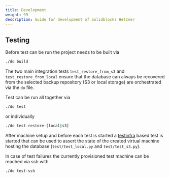```yaml
---
title: Development
weight: 99
description: Guide for development of Solidblocks Hetzner
---
```


## Testing

Before test can be run the project needs to be built via

```bash
./do build
```

The two main integration tests `test_restore_from_s3` and `test_restore_from_local` ensure that the database can always
be recovered from the selected backup repository (S3 or local storage) are orchestrated via the `do` file.

Test can be run all together via

```bash
./do test
```

or individually

```bash
./do test-restore-[local|s3]
```

After machine setup and before each test is started a [testinfra](https://testinfra.readthedocs.io/en/latest/) based test is started that can be used to assert the state
of the created virtual machine hosting the database (`test/test_local.py` and `test/test_s3.py`).

In case of test failures the currently provisioned test machine can be reached via ssh with

```bash
./do test-ssh
```
